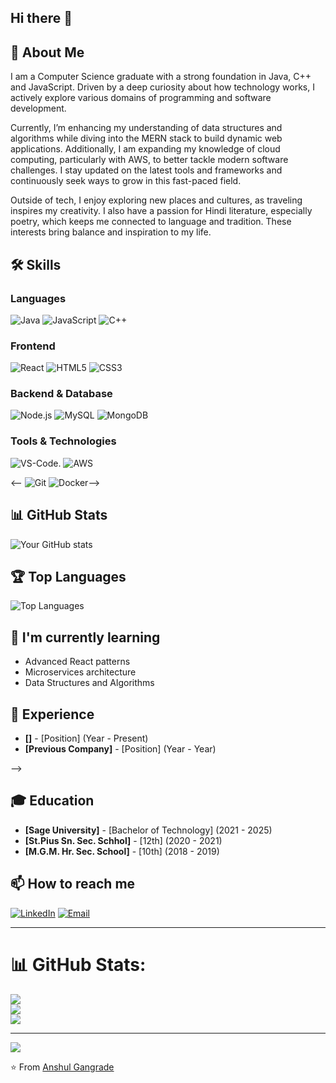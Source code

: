 ## Hi there 👋

## 💫 About Me
I am a Computer Science graduate with a strong foundation in Java, C++ and JavaScript. Driven by a deep curiosity about how technology works, I actively explore various domains of programming and software development.

Currently, I’m enhancing my understanding of data structures and algorithms while diving into the MERN stack to build dynamic web applications. Additionally, I am expanding my knowledge of cloud computing, particularly with AWS, to better tackle modern software challenges. I stay updated on the latest tools and frameworks and continuously seek ways to grow in this fast-paced field.

Outside of tech, I enjoy exploring new places and cultures, as traveling inspires my creativity. I also have a passion for Hindi literature, especially poetry, which keeps me connected to language and tradition. These interests bring balance and inspiration to my life.
<!---
## 🔭 Current Work
- Working on [Current Project Name] - a [brief description]
- Exploring [Technology/Framework you're learning]
- Contributing to open-source projects in the [specific domain] community--->

## 🛠️ Skills
### Languages
![Java](https://img.shields.io/badge/Java-ED8B00?style=for-the-badge&logo=openjdk&logoColor=white)
![JavaScript](https://img.shields.io/badge/JavaScript-F7DF1E?style=for-the-badge&logo=javascript&logoColor=black)
![C++](https://img.shields.io/badge/C++-00599C?style=for-the-badge&logo=c%2B%2B&logoColor=white)

### Frontend
![React](https://img.shields.io/badge/React-20232A?style=for-the-badge&logo=react&logoColor=61DAFB)
![HTML5](https://img.shields.io/badge/HTML5-E34F26?style=for-the-badge&logo=html5&logoColor=white)
![CSS3](https://img.shields.io/badge/CSS3-1572B6?style=for-the-badge&logo=css3&logoColor=white)

### Backend & Database
![Node.js](https://img.shields.io/badge/Node.js-339933?style=for-the-badge&logo=nodedotjs&logoColor=white)
![MySQL](https://img.shields.io/badge/MySQL-005C84?style=for-the-badge&logo=mysql&logoColor=white)
![MongoDB](https://img.shields.io/badge/MongoDB-4EA94B?style=for-the-badge&logo=mongodb&logoColor=white) 

### Tools & Technologies
![VS-Code](https://img.shields.io/badge/VS_Code-007ACC?style=for-the-badge&logo=visual-studio-code&logoColor=white).
![AWS](https://img.shields.io/badge/AWS-232F3E?style=for-the-badge&logo=amazon-aws&logoColor=white) 

<--
![Git](https://img.shields.io/badge/Git-F05032?style=for-the-badge&logo=git&logoColor=white)
![Docker](https://img.shields.io/badge/Docker-2CA5E0?style=for-the-badge&logo=docker&logoColor=white)-->

## 📊 GitHub Stats
![Your GitHub stats](https://github-readme-stats.vercel.app/api?username=yourusername&show_icons=true&theme=radical)

## 🏆 Top Languages
![Top Languages](https://github-readme-stats.vercel.app/api/top-langs/?username=yourusername&layout=compact&theme=radical)

## 🌱 I'm currently learning
- Advanced React patterns
- Microservices architecture
- Data Structures and Algorithms

## 💼 Experience
- **[]** - [Position] (Year - Present)
- **[Previous Company]** - [Position] (Year - Year) 

-->

## 🎓 Education
- **[Sage University]** - [Bachelor of Technology] (2021 - 2025)
- **[St.Pius Sn. Sec. Schhol]** - [12th] (2020 - 2021)
- **[M.G.M. Hr. Sec. School]** - [10th] (2018 - 2019)

## 📫 How to reach me
[![LinkedIn](https://img.shields.io/badge/LinkedIn-0077B5?style=for-the-badge&logo=linkedin&logoColor=white)](https://linkedin.com/in/anshulgangrade15/)
[![Email](https://img.shields.io/badge/Email-D14836?style=for-the-badge&logo=gmail&logoColor=white)](mailto:anshulgangrade.15@gmail.com)
<!-- [![Twitter](https://img.shields.io/badge/Twitter-1DA1F2?style=for-the-badge&logo=twitter&logoColor=white)](https://twitter.com/yourusername)


## ⚡ Fun fact
[Share an interesting fact about yourself or your work]

---

### 🔗 Check out my recent projects
[![Project 1](https://github-readme-stats.vercel.app/api/pin/?username=yourusername&repo=project-name&theme=radical)](https://github.com/yourusername/project-name)
[![Project 2](https://github-readme-stats.vercel.app/api/pin/?username=yourusername&repo=another-project&theme=radical)](https://github.com/yourusername/another-project)
 -->
---

# 📊 GitHub Stats:
![](https://github-readme-stats.vercel.app/api?username=anshul152003&theme=dark&hide_border=false&include_all_commits=true&count_private=false)<br/>
![](https://nirzak-streak-stats.vercel.app/?user=anshul152003&theme=dark&hide_border=false)<br/>
![](https://github-readme-stats.vercel.app/api/top-langs/?username=anshul152003&theme=dark&hide_border=false&include_all_commits=true&count_private=false&layout=compact)

---
[![](https://visitcount.itsvg.in/api?id=anshul152003&icon=0&color=0)](https://visitcount.itsvg.in)

<!-- Proudly created with GPRM ( https://gprm.itsvg.in ) -->

⭐️ From [Anshul Gangrade](https://github.com/anshul152003)
<!--
**anshul152003/anshul152003** is a ✨ _special_ ✨ repository because its `README.md` (this file) appears on your GitHub profile.

Here are some ideas to get you started:

- 🔭 I’m currently working on ...
- 🌱 I’m currently learning ...
- 👯 I’m looking to collaborate on ...
- 🤔 I’m looking for help with ...
- 💬 Ask me about ...
- 📫 How to reach me: ...
- 😄 Pronouns: ...
- ⚡ Fun fact: ...
-->
